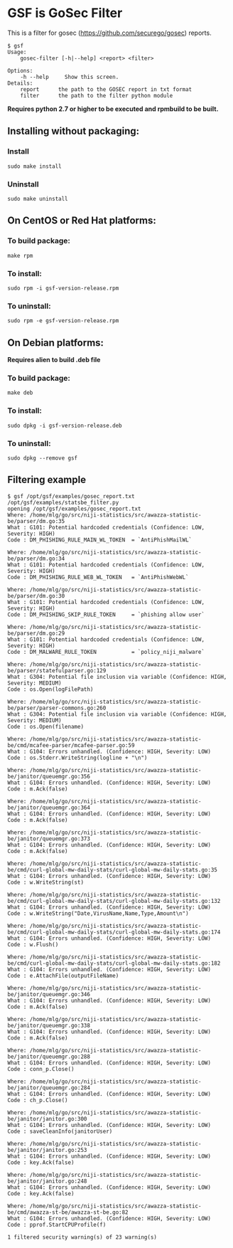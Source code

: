 # GSF is GoSec Filter
This is a filter for gosec (https://github.com/securego/gosec) reports.

    $ gsf
    Usage:
        gosec-filter [-h|--help] <report> <filter>
    
    Options:
        -h --help     Show this screen.
    Details:
        report      the path to the GOSEC report in txt format
        filter      the path to the filter python module

**Requires python 2.7 or higher to be executed and rpmbuild to be built.**

## Installing without packaging:
### Install
    sudo make install
### Uninstall
    sudo make uninstall
    
## On CentOS or Red Hat platforms:
### To build package: 
    make rpm
### To install:
    sudo rpm -i gsf-version-release.rpm
### To uninstall:
    sudo rpm -e gsf-version-release.rpm

## On Debian platforms:
**Requires alien to build .deb file**
### To build package:
    make deb
### To install:
    sudo dpkg -i gsf-version-release.deb
### To uninstall:
    sudo dpkg --remove gsf

## Filtering example

    $ gsf /opt/gsf/examples/gosec_report.txt /opt/gsf/examples/statsbe_filter.py
    opening /opt/gsf/examples/gosec_report.txt
    Where: /home/mlg/go/src/niji-statistics/src/awazza-statistic-be/parser/dm.go:35
    What : G101: Potential hardcoded credentials (Confidence: LOW, Severity: HIGH)
    Code : DM_PHISHING_RULE_MAIN_WL_TOKEN  = `AntiPhishMailWL`
    
    Where: /home/mlg/go/src/niji-statistics/src/awazza-statistic-be/parser/dm.go:34
    What : G101: Potential hardcoded credentials (Confidence: LOW, Severity: HIGH)
    Code : DM_PHISHING_RULE_WEB_WL_TOKEN   = `AntiPhishWebWL`
    
    Where: /home/mlg/go/src/niji-statistics/src/awazza-statistic-be/parser/dm.go:30
    What : G101: Potential hardcoded credentials (Confidence: LOW, Severity: HIGH)
    Code : DM_PHISHING_SKIP_RULE_TOKEN     = `phishing allow user`
    
    Where: /home/mlg/go/src/niji-statistics/src/awazza-statistic-be/parser/dm.go:29
    What : G101: Potential hardcoded credentials (Confidence: LOW, Severity: HIGH)
    Code : DM_MALWARE_RULE_TOKEN           = `policy_niji_malware`
    
    Where: /home/mlg/go/src/niji-statistics/src/awazza-statistic-be/parser/statefulparser.go:129
    What : G304: Potential file inclusion via variable (Confidence: HIGH, Severity: MEDIUM)
    Code : os.Open(logFilePath)
    
    Where: /home/mlg/go/src/niji-statistics/src/awazza-statistic-be/parser/parser-commons.go:260
    What : G304: Potential file inclusion via variable (Confidence: HIGH, Severity: MEDIUM)
    Code : os.Open(filename)
    
    Where: /home/mlg/go/src/niji-statistics/src/awazza-statistic-be/cmd/mcafee-parser/mcafee-parser.go:59
    What : G104: Errors unhandled. (Confidence: HIGH, Severity: LOW)
    Code : os.Stderr.WriteString(logline + "\n")
    
    Where: /home/mlg/go/src/niji-statistics/src/awazza-statistic-be/janitor/queuemgr.go:356
    What : G104: Errors unhandled. (Confidence: HIGH, Severity: LOW)
    Code : m.Ack(false)
    
    Where: /home/mlg/go/src/niji-statistics/src/awazza-statistic-be/janitor/queuemgr.go:364
    What : G104: Errors unhandled. (Confidence: HIGH, Severity: LOW)
    Code : m.Ack(false)
    
    Where: /home/mlg/go/src/niji-statistics/src/awazza-statistic-be/janitor/queuemgr.go:373
    What : G104: Errors unhandled. (Confidence: HIGH, Severity: LOW)
    Code : m.Ack(false)
    
    Where: /home/mlg/go/src/niji-statistics/src/awazza-statistic-be/cmd/curl-global-mw-daily-stats/curl-global-mw-daily-stats.go:35
    What : G104: Errors unhandled. (Confidence: HIGH, Severity: LOW)
    Code : w.WriteString(st)
    
    Where: /home/mlg/go/src/niji-statistics/src/awazza-statistic-be/cmd/curl-global-mw-daily-stats/curl-global-mw-daily-stats.go:132
    What : G104: Errors unhandled. (Confidence: HIGH, Severity: LOW)
    Code : w.WriteString("Date,VirusName,Name,Type,Amount\n")
    
    Where: /home/mlg/go/src/niji-statistics/src/awazza-statistic-be/cmd/curl-global-mw-daily-stats/curl-global-mw-daily-stats.go:174
    What : G104: Errors unhandled. (Confidence: HIGH, Severity: LOW)
    Code : w.Flush()
    
    Where: /home/mlg/go/src/niji-statistics/src/awazza-statistic-be/cmd/curl-global-mw-daily-stats/curl-global-mw-daily-stats.go:182
    What : G104: Errors unhandled. (Confidence: HIGH, Severity: LOW)
    Code : e.AttachFile(outputFileName)
    
    Where: /home/mlg/go/src/niji-statistics/src/awazza-statistic-be/janitor/queuemgr.go:346
    What : G104: Errors unhandled. (Confidence: HIGH, Severity: LOW)
    Code : m.Ack(false)
    
    Where: /home/mlg/go/src/niji-statistics/src/awazza-statistic-be/janitor/queuemgr.go:338
    What : G104: Errors unhandled. (Confidence: HIGH, Severity: LOW)
    Code : m.Ack(false)
    
    Where: /home/mlg/go/src/niji-statistics/src/awazza-statistic-be/janitor/queuemgr.go:288
    What : G104: Errors unhandled. (Confidence: HIGH, Severity: LOW)
    Code : conn_p.Close()
    
    Where: /home/mlg/go/src/niji-statistics/src/awazza-statistic-be/janitor/queuemgr.go:284
    What : G104: Errors unhandled. (Confidence: HIGH, Severity: LOW)
    Code : ch_p.Close()
    
    Where: /home/mlg/go/src/niji-statistics/src/awazza-statistic-be/janitor/janitor.go:300
    What : G104: Errors unhandled. (Confidence: HIGH, Severity: LOW)
    Code : saveCleanInfo(janitorUser)
    
    Where: /home/mlg/go/src/niji-statistics/src/awazza-statistic-be/janitor/janitor.go:253
    What : G104: Errors unhandled. (Confidence: HIGH, Severity: LOW)
    Code : key.Ack(false)
    
    Where: /home/mlg/go/src/niji-statistics/src/awazza-statistic-be/janitor/janitor.go:248
    What : G104: Errors unhandled. (Confidence: HIGH, Severity: LOW)
    Code : key.Ack(false)
    
    Where: /home/mlg/go/src/niji-statistics/src/awazza-statistic-be/cmd/awazza-st-be/awazza-st-be.go:82
    What : G104: Errors unhandled. (Confidence: HIGH, Severity: LOW)
    Code : pprof.StartCPUProfile(f)
    
    1 filtered security warning(s) of 23 warning(s)


